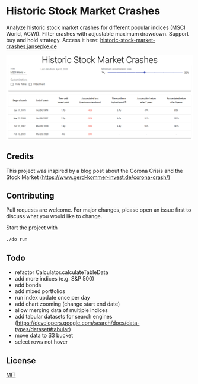 # Historic Stock Market Crashes

Analyze historic stock market crashes for different popular indices (MSCI World, ACWI). Filter crashes with adjustable maximum drawdown. Support buy and hold strategy. Access it here: [historic-stock-market-crashes.jansepke.de](https://historic-stock-market-crashes.jansepke.de)

![Screenshot](https://github.com/jansepke/historic-stock-market-crashes/raw/master/data-sources/screenshot.png)

## Credits

This project was inspired by a blog post about the Corona Crisis and the Stock Market (https://www.gerd-kommer-invest.de/corona-crash/)

## Contributing

Pull requests are welcome. For major changes, please open an issue first to discuss what you would like to change.

Start the project with

```bash
./do run
```

## Todo

- refactor Calculator.calculateTableData
- add more indices (e.g. S&P 500)
- add bonds
- add mixed portfolios
- run index update once per day
- add chart zooming (change start end date)
- allow merging data of multiple indices
- add tabular datasets for search engines (https://developers.google.com/search/docs/data-types/dataset#tabular)
- move data to S3 bucket
- select rows not hover

## License

[MIT](https://choosealicense.com/licenses/mit/)
